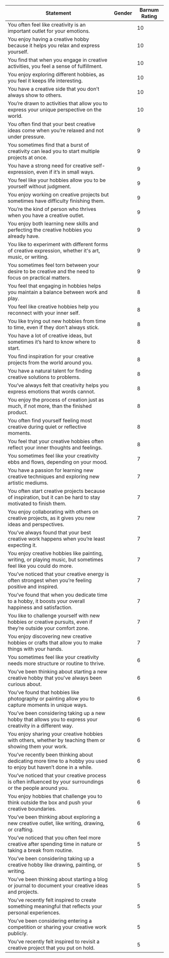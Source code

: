 | Statement                                                                                                             | Gender | Barnum Rating |
|-----------------------------------------------------------------------------------------------------------------------|--------|---------------|
| You often feel like creativity is an important outlet for your emotions.                                              |        | 10            |
| You enjoy having a creative hobby because it helps you relax and express yourself.                                    |        | 10            |
| You find that when you engage in creative activities, you feel a sense of fulfillment.                                |        | 10            |
| You enjoy exploring different hobbies, as you feel it keeps life interesting.                                         |        | 10            |
| You have a creative side that you don’t always show to others.                                                        |        | 10            |
| You’re drawn to activities that allow you to express your unique perspective on the world.                            |        | 10            |
| You often find that your best creative ideas come when you’re relaxed and not under pressure.                         |        | 9             |
| You sometimes find that a burst of creativity can lead you to start multiple projects at once.                        |        | 9             |
| You have a strong need for creative self-expression, even if it’s in small ways.                                      |        | 9             |
| You feel like your hobbies allow you to be yourself without judgment.                                                 |        | 9             |
| You enjoy working on creative projects but sometimes have difficulty finishing them.                                  |        | 9             |
| You’re the kind of person who thrives when you have a creative outlet.                                                |        | 9             |
| You enjoy both learning new skills and perfecting the creative hobbies you already have.                              |        | 9             |
| You like to experiment with different forms of creative expression, whether it's art, music, or writing.              |        | 9             |
| You sometimes feel torn between your desire to be creative and the need to focus on practical matters.                |        | 9             |
| You feel that engaging in hobbies helps you maintain a balance between work and play.                                 |        | 8             |
| You feel like creative hobbies help you reconnect with your inner self.                                               |        | 8             |
| You like trying out new hobbies from time to time, even if they don’t always stick.                                   |        | 8             |
| You have a lot of creative ideas, but sometimes it’s hard to know where to start.                                     |        | 8             |
| You find inspiration for your creative projects from the world around you.                                            |        | 8             |
| You have a natural talent for finding creative solutions to problems.                                                 |        | 8             |
| You’ve always felt that creativity helps you express emotions that words cannot.                                      |        | 8             |
| You enjoy the process of creation just as much, if not more, than the finished product.                               |        | 8             |
| You often find yourself feeling most creative during quiet or reflective moments.                                     |        | 8             |
| You feel that your creative hobbies often reflect your inner thoughts and feelings.                                   |        | 8             |
| You sometimes feel like your creativity ebbs and flows, depending on your mood.                                       |        | 7             |
| You have a passion for learning new creative techniques and exploring new artistic mediums.                           |        | 7             |
| You often start creative projects because of inspiration, but it can be hard to stay motivated to finish them.        |        | 7             |
| You enjoy collaborating with others on creative projects, as it gives you new ideas and perspectives.                 |        | 7             |
| You’ve always found that your best creative work happens when you’re least expecting it.                              |        | 7             |
| You enjoy creative hobbies like painting, writing, or playing music, but sometimes feel like you could do more.       |        | 7             |
| You’ve noticed that your creative energy is often strongest when you’re feeling positive and inspired.                |        | 7             |
| You’ve found that when you dedicate time to a hobby, it boosts your overall happiness and satisfaction.               |        | 7             |
| You like to challenge yourself with new hobbies or creative pursuits, even if they’re outside your comfort zone.      |        | 7             |
| You enjoy discovering new creative hobbies or crafts that allow you to make things with your hands.                   |        | 7             |
| You sometimes feel like your creativity needs more structure or routine to thrive.                                    |        | 6             |
| You’ve been thinking about starting a new creative hobby that you've always been curious about.                       |        | 6             |
| You’ve found that hobbies like photography or painting allow you to capture moments in unique ways.                   |        | 6             |
| You’ve been considering taking up a new hobby that allows you to express your creativity in a different way.          |        | 6             |
| You enjoy sharing your creative hobbies with others, whether by teaching them or showing them your work.              |        | 6             |
| You’ve recently been thinking about dedicating more time to a hobby you used to enjoy but haven’t done in a while.    |        | 6             |
| You’ve noticed that your creative process is often influenced by your surroundings or the people around you.          |        | 6             |
| You enjoy hobbies that challenge you to think outside the box and push your creative boundaries.                      |        | 6             |
| You’ve been thinking about exploring a new creative outlet, like writing, drawing, or crafting.                      |        | 6             |
| You’ve noticed that you often feel more creative after spending time in nature or taking a break from routine.        |        | 5             |
| You’ve been considering taking up a creative hobby like drawing, painting, or writing.                               |        | 5             |
| You’ve been thinking about starting a blog or journal to document your creative ideas and projects.                   |        | 5             |
| You’ve recently felt inspired to create something meaningful that reflects your personal experiences.                 |        | 5             |
| You’ve been considering entering a competition or sharing your creative work publicly.                               |        | 5             |
| You’ve recently felt inspired to revisit a creative project that you put on hold.                                    |        | 5             |
